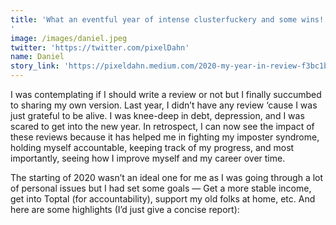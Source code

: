 ```yaml
---
title: 'What an eventful year of intense clusterfuckery and some wins!
'
image: /images/daniel.jpeg
twitter: 'https://twitter.com/pixelDahn'
name: Daniel
story_link: 'https://pixeldahn.medium.com/2020-my-year-in-review-f3bc1b48dc00'
---
```


I was contemplating if I should write a review or not but I finally succumbed to sharing my own version. Last year, I didn’t have any review ‘cause I was just grateful to be alive. I was knee-deep in debt, depression, and I was scared to get into the new year. In retrospect, I can now see the impact of these reviews because it has helped me in fighting my imposter syndrome, holding myself accountable, keeping track of my progress, and most importantly, seeing how I improve myself and my career over time.

The starting of 2020 wasn’t an ideal one for me as I was going through a lot of personal issues but I had set some goals — Get a more stable income, get into Toptal (for accountability), support my old folks at home, etc. And here are some highlights (I’d just give a concise report):